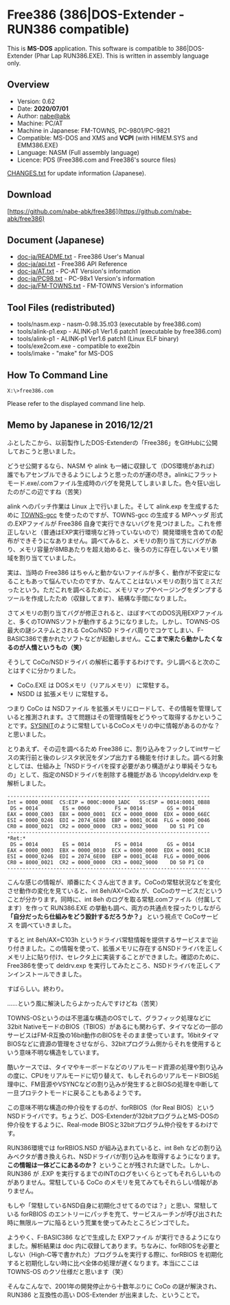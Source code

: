 # Free386 (386|DOS-Extender - RUN386 compatible)

This is **MS-DOS** application.
This software is compatible to 386|DOS-Extender (Phar Lap RUN386.EXE).
This is written in assembly language only.

## Overview

* Version: 0.62
* Date: **2020/07/01**
* Author: [nabe@abk](https:/twitter.com/nabe_abk)
* Machine: PC/AT
* Machine in Japanese: FM-TOWNS, PC-9801/PC-9821
* Compatible: MS-DOS and XMS and **VCPI** (with HIMEM.SYS and EMM386.EXE)
* Language: NASM (Full assembly language)
* Licence: PDS (Free386.com and Free386's source files)

[CHANGES.txt](CHANGES.txt) for update information (Japanese).

## Download

[https://github.com/nabe-abk/free386](https://github.com/nabe-abk/free386)

## Document (Japanese)

* [doc-ja/README.txt](doc-ja/README.txt) - Free386 User's Manual
* [doc-ja/api.txt](doc-ja/api.txt)       - Free386 API Reference
* [doc-ja/AT.txt](doc-ja/AT.txt)         - PC-AT    Version's information
* [doc-ja/PC98.txt](doc-ja/PC98.txt)     - PC-98x1  Version's information
* [doc-ja/FM-TOWNS.txt](doc-ja/FM-TOWNS.txt) - FM-TOWNS Version's information

## Tool Files (redistributed)

* tools/nasm.exp     - nasm-0.98.35.t03 (executable by free386.com)
* tools/alink-p1.exp - ALINK-p1 Ver1.6 patch1 (executable by free386.com)
* tools/alink-p1     - ALINK-p1 Ver1.6 patch1 (Linux ELF binary)
* tools/exe2com.exe  - compatible to exe2bin
* tools/imake        - "make" for MS-DOS

## How To Command Line

```
X:\>free386.com
```

Please refer to the displayed command line help.

## Memo by Japanese in 2016/12/21

ふとしたこから、以前製作したDOS-Extenderの「Free386」をGitHubに公開しておこうと思いました。

どうせ公開するなら、NASM や alink も一緒に収録して（DOS環境があれば）誰でもアセンブルできるようにしようと思ったのが運の尽き。alinkにフラットモード.exe/.comファイル生成時のバグを発見してしまいました。色々狂い出したのがこの辺ですね（苦笑）

alink へのパッチ作業は Linux 上で行いました。そして alink.exp を生成するために [TOWNS-gcc](http://anikun.kutami.jp/towns-gcc/) を使ったのですが、TOWNS-gcc の生成する MPヘッダ 形式の.EXPファイルが Free386 自身で実行できないバグを見つけました。これを修正しないと（普通はEXP実行環境など持っていないので）開発環境を含めての配布ができそうになありません。調べてみると、メモリの割り当て方にバグがあり、メモリ容量が8MBあたりを超え始めると、後ろの方に存在しないメモリ領域を割り当てていました。

実は、当時の Free386 はちゃんと動かないファイルが多く、動作が不安定になることもあって悩んでいたのですか、なんてことはないメモリの割り当てミスだったという。ただこれを調べるために、メモリマップやページングをダンプするツールを作成したため（収録してます）、結構な手間になりました。

さてメモリの割り当てバグが修正されると、ほぼすべてのDOS汎用EXPファイルと、多くのTOWNSソフトが動作するようになりました。しかし、TOWNS-OS最大の謎システムとされる CoCo/NSD ドライバ周りでコケてしまい、F-BASIC386で書かれたソフトなどが起動しません。**ここまで来たら動かしたくなるのが人情というもの（笑）**

そうして CoCo/NSDドライバ の解析に着手するわけです。少し調べると次のことはすぐに分かりました。

* CoCo.EXE は DOSメモリ（リアルメモリ） に常駐する。
* NSDD は 拡張メモリ に常駐する。

つまり CoCo は NSDファイル を拡張メモリにロードして、その情報を管理していると推測されます。さて問題はその管理情報をどうやって取得するかということです。[SYSINIT](http://www.purose.net/befis/download/ito/sysinit.txt)のように常駐しているCoCoメモリの中に情報があるのかな？と思いました。

とりあえず、その辺を調べるため Free386 に、割り込みをフックしてintサービスの実行前と後のレジスタ状況をダンプ出力する機能を付けました。調べる対象としては、仕組み上「NSDドライバを探す必要があり構造がより単純そうなもの」として、指定のNSDドライバを削除する機能がある \hcopy\deldrv.exp を解析しました。

```
------------------------------------------------------------------
Int = 0000_008E  CS:EIP = 000C:0000_1ADC   SS:ESP = 0014:0001_0B88
 DS = 0014        ES = 0060        FS = 0014        GS = 0014
EAX = 0000_C003  EBX = 0000_0001  ECX = 0000_0000  EDX = 0000_66EC
ESI = 0000_0246  EDI = 2074_6E00  EBP = 0001_0C48  FLG = 0000_0046
CR0 = 8000_0021  CR2 = 0000_0000  CR3 = 0002_9000    D0 S1 P1 C0  
------------------------------------------------------------------
*Ret:*
 DS = 0014        ES = 0014        FS = 0014        GS = 0014
EAX = 0000_0003  EBX = 0000_0010  ECX = 0000_0000  EDX = 0001_0C18
ESI = 0000_0246  EDI = 2074_6E00  EBP = 0001_0C48  FLG = 0000_0006
CR0 = 8000_0021  CR2 = 0000_0000  CR3 = 0002_9000    D0 S0 P1 C0  
------------------------------------------------------------------
```

こんな感じの情報が、順番にたくさん出てきます。CoCoの常駐状況などを変化させ動作の変化を見ていると、int 8eh/AX=Cx0x が、CoCoのサービスだということが分かります。同時に、int 8eh のログを取る常駐.comファイル（付属してます）を作って RUN386.EXE の挙動も調べ、両方の共通点を探ったりしながら **「自分だったら仕組みをどう設計するだろうか？」** という視点で CoCoサービス を調べていきました。

すると int 8eh/AX=C103h というドライバ常駐情報を提供するサービスまで辿り付きました。この情報を使って、拡張メモリに存在するNSDドライバを正しくメモリ上に貼り付け、セレクタ上に実装することができました。確認のために、Free386を使って deldrv.exp を実行してみたところ、NSDドライバを正しくアンインストールできました。

すばらしい。終わり。

……という風に解決したらよかったんですけどね（苦笑）

TOWNS-OSというのは不思議な構造のOSでして、グラフィック処理などに32bit NativeモードのBIOS（TBIOS）があるにも関わらず、タイマなどの一部のサービスはFM-R互換の16bit動作のBIOSをそのまま使っています。16bitタイマBIOSなどに資源の管理をさせながら、32bitプログラム側からそれを使用するという意味不明な構造をしています。

酷いケースでは、タイマやキーボードなどのリアルモード資源の処理や割り込みの度に、CPUをリアルモードに切り替えて、もしそれらのリアルモードBIOS処理中に、FM音源やVSYNCなどの割り込みが発生するとBIOSの処理を中断して一旦プロテクトモードに戻ることもあるようです。

この意味不明な構造の仲介役をするのが、forRBIOS（for Real BIOS）というNSDドライバです。ちょうど、DOS-Extenderが32bitプログラムとMS-DOSの仲介役をするように、Real-mode BIOSと32bitプログラム仲介役をするわけです。

RUN386環境では forRBIOS.NSD が組み込まれていると、int 8eh などの割り込みベクタが書き換えられ、NSDドライバが割り込みを取得するようになります。**この情報は一体どこにあるのか？** ということが残された謎でした。しかし、RUN386 が .EXP を実行するまでのINTのログをいくらとってもそれらしいものがありません。常駐している CoCo のメモリを見てみてもそれらしい情報がありません。

もしや「常駐しているNSD自身に初期化させてるのでは？」と思い、常駐している forRBIOS のエントリーにパッチを充て、サービスルーチンが呼び出された時に無限ループに陥るという荒業を使ってみたところビンゴでした。

ようやく、F-BASIC386 などで生成した EXPファイル が実行できるようになりました。解析結果は doc 内に収録してあります。ちなみに、forRBIOSを必要としない（High-C等で書かれた）プログラムを実行する際に、forRBIOS を初期化すると初期化しない時に比べ全体の処理が遅くなります。本当にここは TOWNS-OS のクソ仕様だと思います（笑）


そんなこんなで、2001年の開発停止から十数年ぶりに CoCo の謎が解決され、RUN386 と互換性の高い DOS-Extender が出来ました、ということで。
